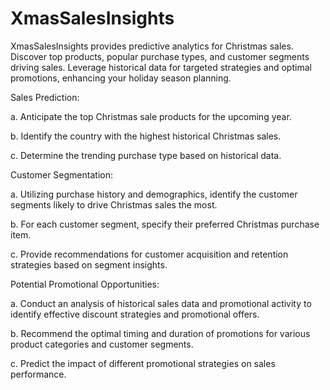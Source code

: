 # XmasSalesInsights
XmasSalesInsights provides predictive analytics for Christmas sales. Discover top products, popular purchase types, and customer segments driving sales. Leverage historical data for targeted strategies and optimal promotions, enhancing your holiday season planning.

Sales Prediction: 

 a. Anticipate the top Christmas sale products for the upcoming year.

 b. Identify the country with the highest historical Christmas sales.
  
 c. Determine the trending purchase type based on historical data.

Customer Segmentation:
  
  a. Utilizing purchase history and demographics, identify the customer segments likely to drive Christmas sales the most.
  
  b. For each customer segment, specify their preferred Christmas purchase item.
  
  c. Provide recommendations for customer acquisition and retention strategies based on segment insights.

Potential Promotional Opportunities:
  
  a. Conduct an analysis of historical sales data and promotional activity to identify effective discount strategies and promotional offers.
  
  b. Recommend the optimal timing and duration of promotions for various product categories and customer segments.
  
  c. Predict the impact of different promotional strategies on sales performance.
